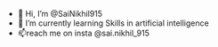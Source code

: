 - 👋 Hi, I’m @SaiNikhil915
- 🌱 I’m currently learning Skills in artificial intelligence
- 📫reach me on insta @sai.nikhil_915

<!---
SaiNikhil915/SaiNikhil915 is a ✨ special ✨ repository because its `README.md` (this file) appears on your GitHub profile.
You can click the Preview link to take a look at your c
![Nikhil's GitHub stats](https://github-readme-stats.vercel.app/api?username=SaiNikhil915&show_icons=true&theme=radical)
